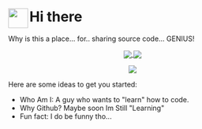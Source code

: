<h1><img align="left" src="https://cdn.discordapp.com/emojis/552927506957729802.gif" width="40">Hi there</h1>

<h>Why is this a place... for.. sharing source code... GENIUS!</h>

<p align="center">
  <a href="https://github.com/anuraghazra/github-readme-stats">
    <img align="center" src="https://github-readme-stats.vercel.app/api?username=bdidk235&count_private=true&show_icons=true&theme=onedark">
  </a>
  <a href="https://github.com/anuraghazra/github-readme-stats">
    <img align="center" src="https://github-readme-stats.vercel.app/api/top-langs?username=bdidk235&layout=compact&theme=onedark">
  </a>
</p>

<p align="center">
  <a href="https://github.com/ryo-ma/github-profile-trophy">
    <img align="center" src="https://github-profile-trophy.vercel.app/?username=bdidk235&theme=onedark">
  </a>
</p>

Here are some ideas to get you started:

- Who Am I: A guy who wants to "learn" how to code.
- Why Github? Maybe soon Im Still "Learning"
- Fun fact: I do be funny tho...
